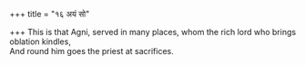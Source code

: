 +++
title = "१६ अयं सो"

+++
This is that Agni, served in many places, whom the rich lord who brings oblation kindles,  
     And round him goes the priest at sacrifices.